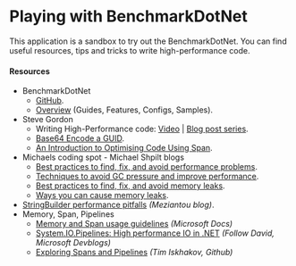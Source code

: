 # Playing with BenchmarkDotNet
This application is a sandbox to try out the BenchmarkDotNet. You can find useful resources, tips and tricks to write high-performance code.

#### Resources
- BenchmarkDotNet
  - [GitHub](https://github.com/dotnet/BenchmarkDotNet).
  - [Overview](https://benchmarkdotnet.org/articles/overview.html) (Guides, Features, Configs, Samples).
- Steve Gordon
  - Writing High-Performance code: [Video](https://www.youtube.com/watch?v=NVWQRbqcXJ4) | [Blog post series](https://www.stevejgordon.co.uk/writing-high-performance-csharp-and-dotnet-code).
  - [Base64 Encode a GUID](https://www.stevejgordon.co.uk/using-high-performance-dotnetcore-csharp-techniques-to-base64-encode-a-guid).
  - [An Introduction to Optimising Code Using Span](https://www.stevejgordon.co.uk/an-introduction-to-optimising-code-using-span-t).
- Michaels coding spot - Michael Shpilt blogs
  - [Best practices to find, fix, and avoid performance problems](https://michaelscodingspot.com/performance-problems-in-csharp-dotnet/).
  - [Techniques to avoid GC pressure and improve performance](https://michaelscodingspot.com/avoid-gc-pressure/).
  - [Best practices to find, fix, and avoid memory leaks](https://michaelscodingspot.com/find-fix-and-avoid-memory-leaks-in-c-net-8-best-practices/).
  - [Ways you can cause memory leaks](https://michaelscodingspot.com/ways-to-cause-memory-leaks-in-dotnet/).
- [StringBuilder performance pitfalls](https://www.meziantou.net/stringbuilder-performance-pitfalls.htm) *(Meziantou blog)*.
- Memory, Span, Pipelines
  - [Memory and Span usage guidelines](https://docs.microsoft.com/en-us/dotnet/standard/memory-and-spans/memory-t-usage-guidelines) *(Microsoft Docs)*
  - [System.IO.Pipelines: High performance IO in .NET](https://devblogs.microsoft.com/dotnet/system-io-pipelines-high-performance-io-in-net) *(Follow David, Microsoft Devblogs)*
  - [Exploring Spans and Pipelines](https://github.com/timiskhakov/timiskhakov.github.io/blob/master/posts/exploring-spans-and-pipelines.md) *(Tim Iskhakov, Github)*
